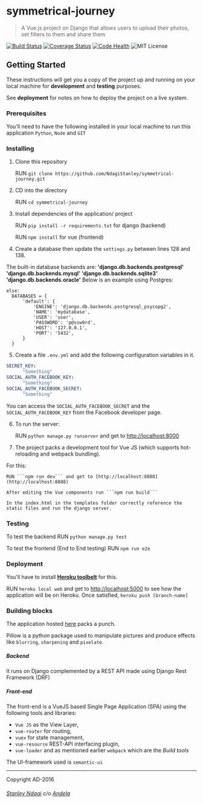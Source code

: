 # symmetrical-journey

> A Vue.js project on Django that allows users to upload their photos, set filters to them and share them

[![Build Status](https://semaphoreci.com/api/v1/stanmd/symmetrical-journey/branches/feature-review/badge.svg)](https://semaphoreci.com/stanmd/symmetrical-journey)
[![Coverage Status](https://coveralls.io/repos/github/NdagiStanley/symmetrical-journey/badge.svg?branch=feature-review)](https://coveralls.io/github/NdagiStanley/symmetrical-journey?branch=feature-review)
[![Code Health](https://landscape.io/github/NdagiStanley/symmetrical-journey/feature-review/landscape.svg?style=plastic)](https://landscape.io/github/NdagiStanley/symmetrical-journey/ft-setup-repo)
![MIT License](https://img.shields.io/github/license/mashape/apistatus.svg)

## Getting Started

These instructions will get you a copy of the project up and running on your local machine for **development** and **testing** purposes.

See **deployment** for notes on how to deploy the project on a live system.

### Prerequisites

You'll need to have the following installed in your local machine to run this application
```Python```, ```Node``` and ```GIT```

### Installing

1. Clone this repository

    RUN ```git clone https://github.com/NdagiStanley/symmetrical-journey.git```

2. CD into the directory

    RUN ```cd symmetrical-journey```

3. Install dependencies of the application/ project

    RUN ```pip install -r requirements.txt``` for django (backend)

    RUN ```npm install``` for vue (frontend)

4. Create a database then update the `settings.py` between lines 128 and 138.

  The built-in database backends are: **'django.db.backends.postgresql' 'django.db.backends.mysql' 'django.db.backends.sqlite3' 'django.db.backends.oracle'** Below is an example using Postgres:

  ```
  else:
    DATABASES = {
        'default': {
            'ENGINE': 'django.db.backends.postgresql_psycopg2',
            'NAME': 'mydatabase',
            'USER': 'user',
            'PASSWORD': 'p@ssw0rd',
            'HOST': '127.0.0.1',
            'PORT': '5432',
        }
    }
  ```
5. Create a file ```.env.yml``` and add the following configuration variables in it.

  ```yml
  SECRET_KEY:
        "Something"
  SOCIAL_AUTH_FACEBOOK_KEY:
        "Something"
  SOCIAL_AUTH_FACEBOOK_SECRET:
        "Something"
  ```
  You can access the `SOCIAL_AUTH_FACEBOOK_SECRET` and the `SOCIAL_AUTH_FACEBOOK_KEY` from the Facebook developer page.

6. To run the server:

    RUN ```python manage.py runserver``` and get to [http://localhost:8000](http://localhost:8000)

7. The project packs a development tool for Vue JS (which supports hot-reloading and webpack bundling).

  For this:

    RUN ```npm run dev``` and get to [http://localhost:8888](http://localhost:8888)

    After editing the Vue components run ```npm run build```

    In the index.html in the templates folder correctly reference the static files and run the django server.

### Testing

To test the backend RUN ```python manage.py test```

To test the frontend (End to End testing) RUN ```npm run e2e```

### Deployment

You'll have to install [**Heroku toolbelt**](https://toolbelt.heroku.com/) for this.

RUN ```heroku local web``` and get to [http://localhost:5000](http://localhost:5000) to see how the application will be on Heroku. Once satisfied, ``heroku push [branch-name]``

### Building blocks

The application hosted [here](https://sjourney.herokuapp.com/) packs a punch.

Pillow is a python package used to manipulate pictures and produce effects like `blurring`, `sharpening` and `pixelate`.

##### Backend
It runs on Django complemented by a REST API made using Django Rest Framework (DRF)

##### Front-end
The front-end is a VueJS based Single Page Application (SPA) using the following tools and libraries:
- `Vue JS` as the View Layer,
- `vue-router` for routing,
- `vuex` for state management,
- `vue-resource` REST-API interfacing plugin,
- `vue-loader` and as mentioned earlier `webpack` which are the *Build tools*

The UI-framework used is `semantic-ui`

----

Copyright AD-2016
###### [Stanley Ndagi](https://stanmd.tk) c/o [Andela](http://andela.com)
